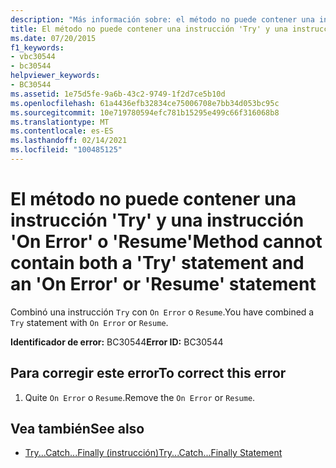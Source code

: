 ```yaml
---
description: "Más información sobre: el método no puede contener una instrucción ' Try ' y una instrucción ' on error ' o ' resume '"
title: El método no puede contener una instrucción 'Try' y una instrucción 'On Error' o 'Resume'
ms.date: 07/20/2015
f1_keywords:
- vbc30544
- bc30544
helpviewer_keywords:
- BC30544
ms.assetid: 1e75d5fe-9a6b-43c2-9749-1f2d7ce5b10d
ms.openlocfilehash: 61a4436efb32834ce75006708e7bb34d053bc95c
ms.sourcegitcommit: 10e719780594efc781b15295e499c66f316068b8
ms.translationtype: MT
ms.contentlocale: es-ES
ms.lasthandoff: 02/14/2021
ms.locfileid: "100485125"
---
```

# <a name="method-cannot-contain-both-a-try-statement-and-an-on-error-or-resume-statement"></a><span data-ttu-id="0bb03-103">El método no puede contener una instrucción 'Try' y una instrucción 'On Error' o 'Resume'</span><span class="sxs-lookup"><span data-stu-id="0bb03-103">Method cannot contain both a 'Try' statement and an 'On Error' or 'Resume' statement</span></span>

<span data-ttu-id="0bb03-104">Combinó una instrucción `Try` con `On Error` o `Resume`.</span><span class="sxs-lookup"><span data-stu-id="0bb03-104">You have combined a `Try` statement with `On Error` or `Resume`.</span></span>  
  
 <span data-ttu-id="0bb03-105">**Identificador de error:** BC30544</span><span class="sxs-lookup"><span data-stu-id="0bb03-105">**Error ID:** BC30544</span></span>  
  
## <a name="to-correct-this-error"></a><span data-ttu-id="0bb03-106">Para corregir este error</span><span class="sxs-lookup"><span data-stu-id="0bb03-106">To correct this error</span></span>  
  
1. <span data-ttu-id="0bb03-107">Quite `On Error` o `Resume`.</span><span class="sxs-lookup"><span data-stu-id="0bb03-107">Remove the `On Error` or `Resume`.</span></span>  
  
## <a name="see-also"></a><span data-ttu-id="0bb03-108">Vea también</span><span class="sxs-lookup"><span data-stu-id="0bb03-108">See also</span></span>

- [<span data-ttu-id="0bb03-109">Try...Catch...Finally (instrucción)</span><span class="sxs-lookup"><span data-stu-id="0bb03-109">Try...Catch...Finally Statement</span></span>](../language-reference/statements/try-catch-finally-statement.md)
